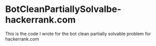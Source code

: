 # BotCleanPartiallySolvalbe-hackerrank.com
This is the code I wrote for the bot clean partially solvable problem for hackerrank.com
